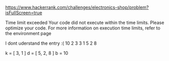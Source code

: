 https://www.hackerrank.com/challenges/electronics-shop/problem?isFullScreen=true


Time limit exceeded
Your code did not execute within the time limits. Please optimize your code. For more information on execution time limits, refer to the environment page

I dont uderstand the entry :(
10 2 3
3 1
5 2 8

k = [ 3, 1 ]
d = [ 5, 2, 8 ]
b = 10
